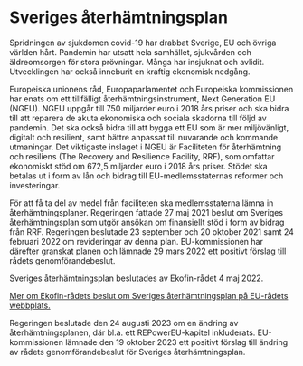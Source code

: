 # Sveriges återhämtningsplan

Spridningen av sjukdomen covid-19 har drabbat Sverige, EU och övriga världen hårt. Pandemin har utsatt hela samhället, sjukvården och äldreomsorgen för stora prövningar. Många har insjuknat och avlidit. Utvecklingen har också inneburit en kraftig ekonomisk nedgång.

Europeiska unionens råd, Europaparlamentet och Europeiska kommissionen har enats om ett tillfälligt återhämtningsinstrument, Next Generation EU (NGEU). NGEU uppgår till 750 miljarder euro i 2018 års priser och ska bidra till att reparera de akuta ekonomiska och sociala skadorna till följd av pandemin. Det ska också bidra till att bygga ett EU som är mer miljövänligt, digitalt och resilient, samt bättre anpassat till nuvarande och kommande utmaningar. Det viktigaste inslaget i NGEU är Faciliteten för återhämtning och resiliens (The Recovery and Resilience Facility, RRF), som omfattar ekonomiskt stöd om 672,5 miljarder euro i 2018 års priser. Stödet ska betalas ut i form av lån och bidrag till EU-medlemsstaternas reformer och investeringar.

För att få ta del av medel från faciliteten ska medlemsstaterna lämna in återhämtningsplaner. Regeringen fattade 27 maj 2021 beslut om Sveriges återhämtningsplan som utgör ansökan om finansiellt stöd i form av bidrag från RRF. Regeringen beslutade 23 september och 20 oktober 2021 samt 24 februari 2022 om revideringar av denna plan. EU-kommissionen har därefter granskat planen och lämnade 29 mars 2022 ett positivt förslag till rådets genomförandebeslut.

Sveriges återhämtningsplan beslutades av Ekofin-rådet 4 maj 2022.

[Mer om Ekofin-rådets beslut om Sveriges återhämtningsplan på EU-rådets webbplats.](https://www.consilium.europa.eu/sv/press/press-releases/2022/05/03/recovery-fund-ministers-welcome-assessment-of-national-plans-for-bulgaria-and-sweden/)

Regeringen beslutade den 24 augusti 2023 om en ändring av återhämtningsplanen, där bl.a. ett REPowerEU-kapitel inkluderats. EU-kommissionen lämnade den 19 oktober 2023 ett positivt förslag till ändring av rådets genomförandebeslut för Sveriges återhämtningsplan.
